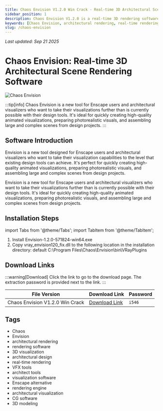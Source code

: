```yaml
---
title: Chaos Envision V1.2.0 Win Crack - Real-time 3D Architectural Scene Rendering Software
sidebar_position: 1
description: Chaos Envision V1.2.0 is a real-time 3D rendering software for architectural visualization, designed for Enscape users and architectural visualizers, supporting high-quality animated visualization and complex scene assembly.
keywords: [Chaos Envision, architectural rendering, real-time rendering, 3D architectural visualization, Enscape alternative, architectural design software, rendering software, VFX tools]
slug: /chaos-envision
---
```

<!--Above is frontmatter Part-generate depend on content meet Google Seo, you need to balance automation efficiency with Google's core ranking factors—especially E-E-A-T (Experience, Expertise, Authoritativeness, Trustworthiness) -->
*Last updated: Sep 21 2025*<!--generate depend on file modified time -->

<!--First Part-This is Title -->
# Chaos Envision: Real-time 3D Architectural Scene Rendering Software

<!--Second Part-This is First Banner -->
![Chaos Envision](https://www.gfxcamp.com/wp-content/uploads/2025/09/Envision.jpg)

:::tip[info]
Chaos Envision is a new tool for Enscape users and architectural visualizers who want to take their visualizations further than is currently possible with their design tools. It's ideal for quickly creating high-quality animated visualizations, preparing photorealistic visuals, and assembling large and complex scenes from design projects.
:::

## Software Introduction

Envision is a new tool designed for Enscape users and architectural visualizers who want to take their visualization capabilities to the level that existing design tools can achieve. It's perfect for quickly creating high-quality animated visualizations, preparing photorealistic visuals, and assembling large and complex scenes from design projects.

Envision is a new tool for Enscape users and architectural visualizers who want to take their visualizations further than is currently possible with their design tools. It's ideal for quickly creating high-quality animated visualizations, preparing photorealistic visuals, and assembling large and complex scenes from design projects.

## Installation Steps

import Tabs from '@theme/Tabs';
import TabItem from '@theme/TabItem';

<Tabs>
  <TabItem value="installation" label="Installation Instructions" default>
    <ol>
      <li>Install Envision-1.2.0-571824-win64.exe</li>
      <li>Copy vray_envision120_fix.dll to the following location in the installation directory: default C:\Program Files\Chaos\Envision\bin\VRayPlugins</li>
    </ol>
  </TabItem>
</Tabs>

## Download Links

:::warning[Download]
Click the link to go to the download page. The extraction password is provided next to the link.
:::

| File Version | Download Link | Password |
|--------------|---------------|----------|
| Chaos Envision V1.2.0 Win Crack | [Download Link](https://pan.baidu.com/s/1fVRdvSvpRE2aKsSon9vK4A?pwd=i546) | `i546` |


## Tags

- Chaos
- Envision
- architectural rendering
- rendering software
- 3D visualization
- architectural design
- real-time rendering
- VFX tools
- architect tools
- visualization software
- Enscape alternative
- rendering engine
- architectural visualization
- CG software
- 3D modeling
